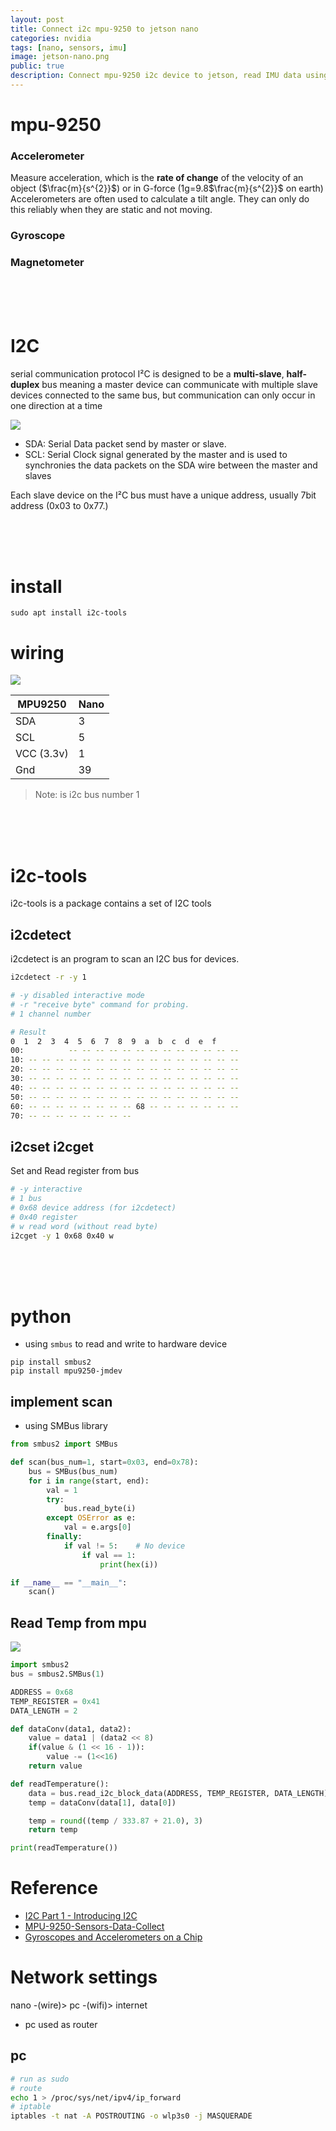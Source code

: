 ```yaml
---
layout: post
title: Connect i2c mpu-9250 to jetson nano
categories: nvidia
tags: [nano, sensors, imu]
image: jetson-nano.png
public: true
description: Connect mpu-9250 i2c device to jetson, read IMU data using python library
---
```

# mpu-9250
### Accelerometer
Measure acceleration, which is the **rate of change** of the velocity of an object ($\frac{m}{s^{2}}$) or in G-force (1g=9.8$\frac{m}{s^{2}}$ on earth)
Accelerometers are often used to calculate a tilt angle. They can only do this reliably when they are static and not moving.
### Gyroscope
### Magnetometer
&nbsp;  
&nbsp;  
&nbsp;  
# I2C
serial communication protocol 
I²C is designed to be a **multi-slave**, **half-duplex** bus meaning a master device can communicate with multiple slave devices connected to the same bus, but communication can only occur in one direction at a time

![](/images/2020-12-24-14-53-42.png)

- SDA: Serial Data packet send by master or slave.
- SCL: Serial Clock signal generated by the master and is used to synchronies the data packets on the SDA wire between the master and slaves
  
Each slave device on the I²C bus must have a unique address, usually 7bit address (0x03 to 0x77.)

&nbsp;  
&nbsp;  
&nbsp;  
# install

```
sudo apt install i2c-tools
```

# wiring

![](/images/2020-12-23-23-57-52.png)

| MPU9250    | Nano |
| ---------- | ---- |
| SDA        | 3    |
| SCL        | 5    |
| VCC (3.3v) | 1    |
| Gnd        | 39   |

> Note: is i2c bus number 1

&nbsp;  
&nbsp;  
&nbsp;

# i2c-tools

i2c-tools is a package contains a set of I2C tools

## i2cdetect

i2cdetect is an program to scan an I2C bus for devices.

```bash
i2cdetect -r -y 1

# -y disabled interactive mode
# -r "receive byte" command for probing.
# 1 channel number

# Result
0  1  2  3  4  5  6  7  8  9  a  b  c  d  e  f
00:          -- -- -- -- -- -- -- -- -- -- -- -- --
10: -- -- -- -- -- -- -- -- -- -- -- -- -- -- -- --
20: -- -- -- -- -- -- -- -- -- -- -- -- -- -- -- --
30: -- -- -- -- -- -- -- -- -- -- -- -- -- -- -- --
40: -- -- -- -- -- -- -- -- -- -- -- -- -- -- -- --
50: -- -- -- -- -- -- -- -- -- -- -- -- -- -- -- --
60: -- -- -- -- -- -- -- -- 68 -- -- -- -- -- -- --
70: -- -- -- -- -- -- -- --
```

## i2cset i2cget

Set and Read register from bus

```bash
# -y interactive
# 1 bus
# 0x68 device address (for i2cdetect)
# 0x40 register
# w read word (without read byte)
i2cget -y 1 0x68 0x40 w
```

&nbsp;  
&nbsp;  
&nbsp;

# python

- using `smbus` to read and write to hardware device

```
pip install smbus2
pip install mpu9250-jmdev
```

## implement scan

- using SMBus library

```python
from smbus2 import SMBus

def scan(bus_num=1, start=0x03, end=0x78):
    bus = SMBus(bus_num)
    for i in range(start, end):
        val = 1
        try:
            bus.read_byte(i)
        except OSError as e:
            val = e.args[0]
        finally:
            if val != 5:    # No device
                if val == 1:
                    print(hex(i))

if __name__ == "__main__":
    scan()
```

## Read Temp from mpu
![](/images/2020-12-24-15-21-07.png)

```python
import smbus2
bus = smbus2.SMBus(1)

ADDRESS = 0x68
TEMP_REGISTER = 0x41
DATA_LENGTH = 2

def dataConv(data1, data2):
    value = data1 | (data2 << 8)
    if(value & (1 << 16 - 1)):
        value -= (1<<16)
    return value

def readTemperature():
    data = bus.read_i2c_block_data(ADDRESS, TEMP_REGISTER, DATA_LENGTH)
    temp = dataConv(data[1], data[0])

    temp = round((temp / 333.87 + 21.0), 3)
    return temp

print(readTemperature())
```
# Reference

- [I2C Part 1 - Introducing I2C](https://www.abelectronics.co.uk/kb/article/1090/i2c-part-1---introducing-i2c)
- [MPU-9250-Sensors-Data-Collect](https://github.com/Intelligent-Vehicle-Perception/MPU-9250-Sensors-Data-Collect)
- [Gyroscopes and Accelerometers on a Chip](https://www.geekmomprojects.com/gyroscopes-and-accelerometers-on-a-chip/)

# Network settings

nano -(wire)> pc -(wifi)> internet

- pc used as router

## pc

```bash
# run as sudo
# route
echo 1 > /proc/sys/net/ipv4/ip_forward
# iptable
iptables -t nat -A POSTROUTING -o wlp3s0 -j MASQUERADE
```
